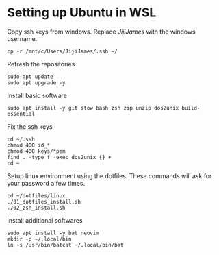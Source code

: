 # Setting up Ubuntu in WSL
Copy ssh keys from windows. Replace *JijiJames* with the windows username.
```
cp -r /mnt/c/Users/JijiJames/.ssh ~/
```
Refresh the repositories
```
sudo apt update
sudo apt upgrade -y
```
Install basic software
```
sudo apt install -y git stow bash zsh zip unzip dos2unix build-essential
```
Fix the ssh keys
```
cd ~/.ssh
chmod 400 id_*
chmod 400 keys/*pem
find . -type f -exec dos2unix {} +
cd ~
```
Setup linux environment using the dotfiles. These commands will ask for your password a few times.
```
cd ~/dotfiles/linux
./01_dotfiles_install.sh
./02_zsh_install.sh
```
Install additional softwares
```
sudo apt install -y bat neovim
mkdir -p ~/.local/bin
ln -s /usr/bin/batcat ~/.local/bin/bat
```
